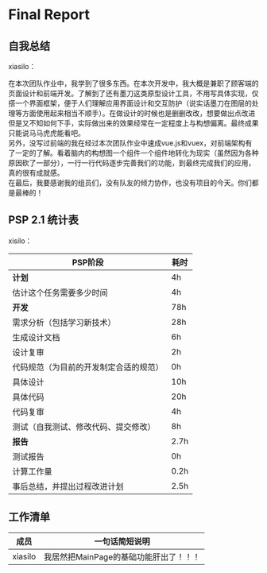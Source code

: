 # Final Report  

## 自我总结  
xiasilo：

在本次团队作业中，我学到了很多东西。在本次开发中，我大概是兼职了顾客端的页面设计和前端开发。了解到了还有墨刀这类原型设计工具，不用写具体实现，仅搭一个界面框架，便于人们理解应用界面设计和交互防护（说实话墨刀在图层的处理等方面使用起来相当不顺手）。在做设计的时候也是删删改改，想要做出点改进但是又不知如何下手，实际做出来的效果经常在一定程度上与构想偏离。最终成果只能说马马虎虎能看吧。  
另外，没写过前端的我在经过本次团队作业中速成vue.js和vuex，对前端架构有了一定的了解。看着脑内的构想图一个组件一个组件地转化为现实（虽然因为各种原因砍了一部分），一行一行代码逐步完善我们的功能，到最终完成我们的应用，真的很有成就感。  
在最后，我要感谢我的组员们，没有队友的倾力协作，也没有项目的今天。你们都是最棒的！  

## PSP 2.1 统计表  
xisilo：

PSP阶段|耗时
-|-
**计划**|4h
估计这个任务需要多少时间|4h
**开发**|78h
需求分析（包括学习新技术）|28h
生成设计文档|6h
设计复审|2h
代码规范（为目前的开发制定合适的规范）|0h
具体设计|10h
具体代码|20h
代码复审|4h
测试（自我测试、修改代码、提交修改）|8h
**报告**|2.7h
测试报告|0h
计算工作量|0.2h
事后总结，并提出过程改进计划|2.5h


## 工作清单
成员|一句话简短说明
-|-
xiasilo|我居然把MainPage的基础功能肝出了！！！
